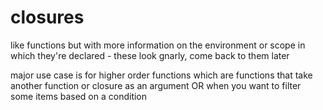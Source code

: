 # closures

like functions but with more information on the environment or scope in which they're declared  - these look gnarly, come back to them later

major use case is for higher order functions which are functions that take another function or closure as an argument OR when you want to filter some items based on a condition 